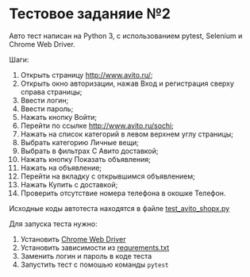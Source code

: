 # Тестовое заданяие №2 

Авто тест написан на Python 3, с использованием pytest, Selenium и Chrome Web Driver.

Шаги:

1. Открыть страницу http://www.avito.ru/;
2. Открыть окно авторизации, нажав Вход и регистрация сверху справа страницы;
3. Ввести логин;
4. Ввести пароль;
5. Нажать кнопку Войти;
6. Перейти по ссылке http://www.avito.ru/sochi;
7. Нажать на список категорий в левом верхнем углу страницы;
8. Выбрать категорию Личные вещи;
9. Выбрать в фильтрах С Авито доставкой;
10. Нажать кнопку Показать объявления;
11. Нажать на объявление;
12. Перейти на вкладку с открывшимся объявлением;
13. Нажать Купить с доставкой;
14. Проверить отсутствие номера телефона в окошке Телефон.

Исходные коды автотеста находятся в файле [test_avito_shopx.py](test_avito_shopx.py)

Для запуска теста нужно:

1. Установить [Chrome Web Driver](https://chromedriver.chromium.org/downloads)
1. Установить зависимости из [requrements.txt](requirements.txt)
1. Заменить логин и пароль в коде теста
1. Запустить тест с помошью команды `pytest`